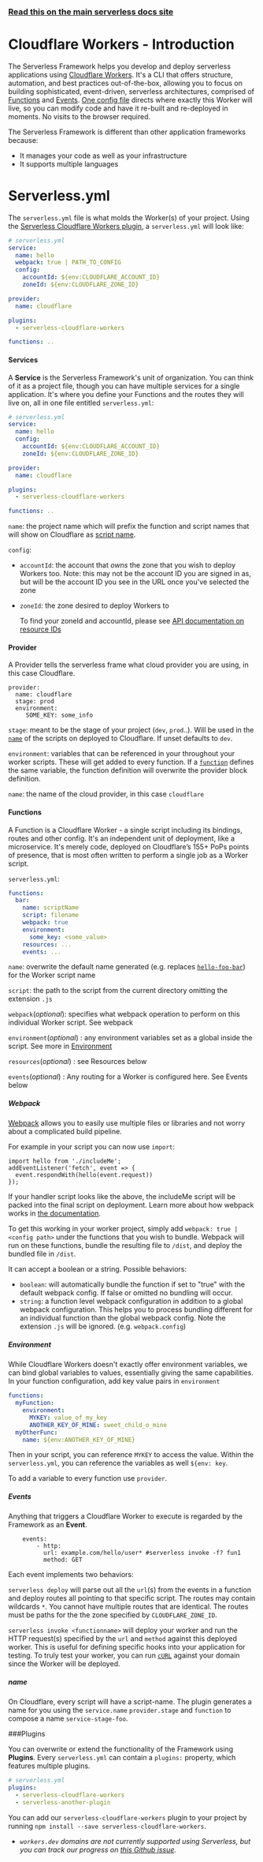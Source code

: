 <!--
title: Serverless Framework - Cloudflare Workers Guide - Introduction
menuText: Intro
menuOrder: 1
description: An introduction to using Cloudflare Workers with the Serverless Framework.
layout: Doc
-->

<!-- DOCS-SITE-LINK:START automatically generated  -->

### [Read this on the main serverless docs site](https://www.serverless.com/framework/docs/providers/cloudflare/guide/intro)

<!-- DOCS-SITE-LINK:END -->

# Cloudflare Workers - Introduction

The Serverless Framework helps you develop and deploy serverless applications using [Cloudflare Workers](https://www.cloudflare.com/products/cloudflare-workers/). It's a CLI that offers structure, automation, and best practices out-of-the-box, allowing you to focus on building sophisticated, event-driven, serverless architectures, comprised of [Functions](#functions) and [Events](#events). [One config file](#serverlessyml) directs where exactly this Worker will live, so you can modify code and have it re-built and re-deployed in moments. No visits to the browser required.

The Serverless Framework is different than other application frameworks because:

- It manages your code as well as your infrastructure
- It supports multiple languages

# Serverless.yml

The `serverless.yml` file is what molds the Worker(s) of your project. Using the [Serverless Cloudflare Workers plugin](https://github.com/cloudflare/serverless-cloudflare-workers), a `serverless.yml` will look like:

```yml
# serverless.yml
service:
  name: hello
  webpack: true | PATH_TO_CONFIG
  config:
    accountId: ${env:CLOUDFLARE_ACCOUNT_ID}
    zoneId: ${env:CLOUDFLARE_ZONE_ID}

provider:
  name: cloudflare

plugins:
  - serverless-cloudflare-workers

functions: ..
```

#### Services

A **Service** is the Serverless Framework's unit of organization. You can think of it as a project file, though you can have multiple services for a single application. It's where you define your Functions and the routes they will live on, all in one file entitled `serverless.yml`:

```yml
# serverless.yml
service:
  name: hello
  config:
    accountId: ${env:CLOUDFLARE_ACCOUNT_ID}
    zoneId: ${env:CLOUDFLARE_ZONE_ID}

provider:
  name: cloudflare

plugins:
  - serverless-cloudflare-workers

functions: ..
```

`name`: the project name which will prefix the function and script names that will show on Cloudflare as [script name](#name).

`config`:

- `accountId`: the account that _owns_ the zone that you wish to deploy Workers too. Note: this may not be the account ID you are signed in as, but will be the account ID you see in the URL once you've selected the zone

- `zoneId`: the zone desired to deploy Workers to

  To find your zoneId and accountId, please see [API documentation on resource IDs](https://api.cloudflare.com/#getting-started-resource-ids)

#### Provider

A Provider tells the serverless frame what cloud provider you are using, in this case Cloudflare.

```
provider:
  name: cloudflare
  stage: prod
  environment:
     SOME_KEY: some_info
```

`stage`: meant to be the stage of your project (`dev`, `prod`..). Will be used in the [`name`](#name) of the scripts on deployed to Cloudflare. If unset defaults to `dev`.

`environment`: variables that can be referenced in your throughout your worker scripts. These will get added to every function. If a [`function`](#function) defines the same variable, the function definition will overwrite the provider block definition.

`name`: the name of the cloud provider, in this case `cloudflare`

#### Functions

A Function is a Cloudflare Worker - a single script including its bindings, routes and other config. It's an independent unit of deployment, like a microservice. It's merely code, deployed on Cloudflare’s 155+ PoPs points of presence, that is most often written to perform a single job as a Worker script.

`serverless.yml`:

```yml
functions:
  bar:
    name: scriptName
    script: filename
    webpack: true
    environment:
      some_key: <some_value>
    resources: ...
    events: ...
```

`name`: overwrite the default name generated (e.g. replaces [`hello-foo-bar`](#name)) for the Worker script name

`script`: the path to the script from the current directory omitting the extension `.js`

`webpack`(_optional_): specifies what webpack operation to perform on this individual Worker script. See webpack

`environment`(_optional_) : any environment variables set as a global inside the script. See more in [Environment](#environment)

`resources`(_optional_) : see Resources below

`events`(_optional_) : Any routing for a Worker is configured here. See Events below

##### Webpack

[Webpack](https://webpack.js.org/) allows you to easily use multiple files or libraries and not worry about a complicated build pipeline.

For example in your script you can now use `import`:

```
import hello from './includeMe';
addEventListener('fetch', event => {
  event.respondWith(hello(event.request))
});
```

If your handler script looks like the above, the includeMe script will be packed into the final script on deployment. Learn more about how webpack works in [the documentation](https://webpack.js.org/concepts).

To get this working in your worker project, simply add `webpack: true | <config path>` under the functions that you wish to bundle. Webpack will run on these functions, bundle the resulting file to `/dist`, and deploy the bundled file in `/dist`.

It can accept a boolean or a string. Possible behaviors:

- `boolean`: will automatically bundle the function if set to "true" with the default webpack config. If false or omitted no bundling will occur.
- `string`: a function level webpack configuration in addition to a global webpack configuration. This helps you to process bundling different for an individual function than the global webpack config. Note the extension `.js` will be ignored. (e.g. `webpack.config`)

##### Environment

While Cloudflare Workers doesn't exactly offer environment variables, we can bind global variables to values, essentially giving the same capabilities. In your function configuration, add key value pairs in `environment`

```yaml
functions:
  myFunction:
    environment:
      MYKEY: value_of_my_key
      ANOTHER_KEY_OF_MINE: sweet_child_o_mine
  myOtherFunc:
    name: ${env:ANOTHER_KEY_OF_MINE}
```

Then in your script, you can reference `MYKEY` to access the value. Within the `serverless.yml`, you can reference the variables as well `${env: key`.

To add a variable to every function use `provider`.

##### Events

Anything that triggers a Cloudflare Worker to execute is regarded by the Framework as an **Event**.

```
    events:
    	- http:
          url: example.com/hello/user* #serverless invoke -f? fun1
          method: GET
```

Each event implements two behaviors:

`serverless deploy` will parse out all the `url`(s) from the events in a function and deploy routes all pointing to that specific script. The routes may contain wildcards `*`. You cannot have multiple routes that are identical. The routes must be paths for the the zone specified by `CLOUDFLARE_ZONE_ID`.

`serverless invoke <functionname>` will deploy your worker and run the HTTP request(s) specified by the `url` and `method` against this deployed worker. This is useful for defining specific hooks into your application for testing. To truly test your worker, you can run [`cURL`](https://curl.haxx.se/) against your domain since the Worker will be deployed.

##### name

On Cloudflare, every script will have a script-name. The plugin generates a name for you using the `service.name` `provider.stage` and `function` to compose a name `service-stage-foo`.

###Plugins

You can overwrite or extend the functionality of the Framework using **Plugins**.
Every `serverless.yml` can contain a `plugins:` property, which features multiple
plugins.

```yml
# serverless.yml
plugins:
  - serverless-cloudflare-workers
  - serverless-another-plugin
```

You can add our `serverless-cloudflare-workers` plugin to your project by running `npm install --save serverless-cloudflare-workers`.

- _`workers.dev` domains are not currently supported using Serverless, but you can track our progress on [this Github issue](https://github.com/cloudflare/serverless-cloudflare-workers/issues/36)._
